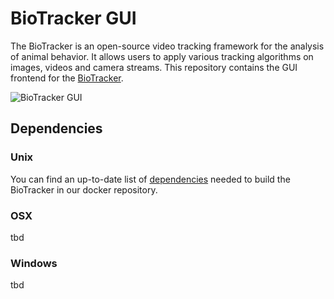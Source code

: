 # BioTracker GUI
The BioTracker is an open-source video tracking framework for the analysis of animal behavior.
It allows users to apply various tracking algorithms on images, videos and camera streams.
This repository contains the GUI frontend for the [BioTracker](https://github.com/BioroboticsLab/biotracker_core/tree/master).

![BioTracker GUI](https://cloud.githubusercontent.com/assets/831215/10981924/c24b8330-840a-11e5-941f-726a5b0f7df8.png)

## Dependencies
### Unix
You can find an up-to-date list of [dependencies](https://github.com/BioroboticsLab/DockerFiles/blob/master/biotracker/dependencies.sh)
needed to build the BioTracker in our docker repository.

### OSX
tbd

### Windows
tbd
